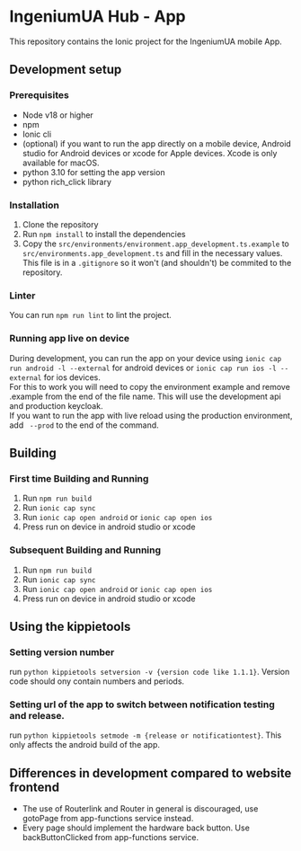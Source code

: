 # IngeniumUA Hub - App

This repository contains the Ionic project for the IngeniumUA mobile App.

## Development setup

### Prerequisites
- Node v18 or higher
- npm
- Ionic cli
- (optional) if you want to run the app directly on a mobile device, Android studio for Android devices or xcode for Apple devices. Xcode is only available for macOS.
- python 3.10 for setting the app version
- python rich_click library

### Installation
1. Clone the repository
2. Run `npm install` to install the dependencies
3. Copy the `src/environments/environment.app_development.ts.example` to `src/environments.app_development.ts` and fill in the necessary values. This file is in a `.gitignore` so it won't (and shouldn't) be commited to the repository.

### Linter
You can run `npm run lint` to lint the project.

### Running app live on device
During development, you can run the app on your device using `ionic cap run android -l --external` for android devices or `ionic cap run ios -l --external` for ios devices.
<br>
For this to work you will need to copy the environment example and remove .example from the end of the file name. This will use the development api and production keycloak.
<br>
If you want to run the app with live reload using the production environment, add ` --prod` to the end of the command.


## Building
### First time Building and Running
1. Run `npm run build`
2. Run `ionic cap sync`
3. Run `ionic cap open android` or `ionic cap open ios`
4. Press run on device in android studio or xcode

### Subsequent Building and Running
1. Run `npm run build`
2. Run `ionic cap sync`
3. Run `ionic cap open android` or `ionic cap open ios`
4. Press run on device in android studio or xcode

## Using the kippietools
### Setting version number
run `python kippietools setversion -v {version code like 1.1.1}`. Version code should ony contain numbers and periods.

### Setting url of the app to switch between notification testing and release.
run `python kippietools setmode -m {release or notificationtest}`. This only affects the android build of the app.

## Differences in development compared to website frontend
- The use of Routerlink and Router in general is discouraged, use gotoPage from app-functions service instead.
- Every page should implement the hardware back button. Use backButtonClicked from app-functions service.
